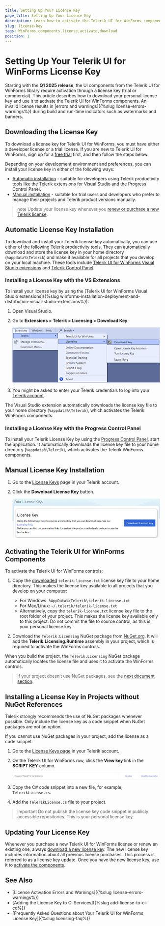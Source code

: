 ```yaml
---
title: Setting Up Your License Key
page_title: Setting Up Your License Key
description: Learn how to activate the Telerik UI for WinForms components by downloading and setting up your Telerik components license key.
slug: license-key
tags: WinForms,components,license,activate,download
position: 1
---
```


# Setting Up Your Telerik UI for WinForms License Key

Starting with the __Q1 2025 release__, the UI components from the Telerik UI for WinForms library require activation through a license key (trial or commercial). This article describes how to download your personal license key and use it to activate the Telerik UI for WinForms components. An invalid license results in [errors and warnings]({%slug license-errors-warnings%}) during build and run-time indicators such as watermarks and banners.

## Downloading the License Key

To download a license key for Telerik UI for WinForms, you must have either a developer license or a trial license. If you are new to Telerik UI for WinForms, sign up for a [free trial](https://www.telerik.com/try/ui-for-WinForms) first, and then follow the steps below.

Depending on your development environment and preferences, you can install your license key in either of the following ways: 

* [Automatic installation](#automatic-license-key-installation) - suitable for developers using Telerik productivity tools like the Telerik extensions for Visual Studio and the Progress Control Panel.
* [Manual installation](#manual-license-key-installation) - suitable for trial users and developers who prefer to manage their projects and Telerik product versions manually.

>note Update your license key whenever you [renew or purchase a new Telerik license](#updating-your-license-key).

## Automatic License Key Installation

To download and install your Telerik license key automatically, you can use either of the following Telerik productivity tools. They can automatically download and store the license key in your home directory (`%appdata%\Telerik`) and make it available for all projects that you develop on your local machine. 
These tools include [Telerik UI for WinForms Visual Studio extensions](#installing-a-license-key-with-the-vs-extensions) and [Telerik Control Panel](#installing-a-license-key-with-the-progress-control-panel)

### Installing a License Key with the VS Extensions

To install your license key by using the [Telerik UI for WinForms Visual Studio extensions]({%slug winforms-installation-deployment-and-distribution-visual-studio-extensions%}):

1. Open Visual Studio.
1. Go to **Extensions > Telerik > Licensing > Download Key**.

    ![Installing a License Key with the VS Extensions](./images/install-license-key-VS-extensions.png)
1. You might be asked to enter your Telerik credentials to log into your [Telerik account](https://www.telerik.com/account/).

The Visual Studio extension automatically downloads the license key file to your home directory (`%appdata%\Telerik`), which activates the Telerik WinForms components.


### Installing a License Key with the Progress Control Panel

To install your Telerik License Key by using the [Progress Control Panel](https://docs.telerik.com/controlpanel/introduction), start the application. It automatically downloads the license key file to your home directory (`%appdata%\Telerik`), which activates the Telerik WinForms components.

## Manual License Key Installation

1. Go to the [License Keys](https://www.telerik.com/account/your-licenses/license-keys) page in your Telerik account.

1. Click the **Download License Key** button.

    ![Download a Telerik UI for WinForms License Key](./images/download-license-key.png)


## Activating the Telerik UI for WinForms Components

To activate the Telerik UI for WinForms controls:

1. Copy the [downloaded](#downloading-the-license-key) `telerik-license.txt` license key file to your home directory. This makes the license key available to all projects that you develop on your computer:

    * For Windows: `%AppData%\Telerik\telerik-license.txt`
    * For Mac/Linux: `~/.telerik/telerik-license.txt`
    * Alternatively, copy the `telerik-license.txt` license key file to the root folder of your project. This makes the license key available only to this project. Do not commit the file to source control, as this is your personal license key.

1. Download the `Telerik.Licensing` NuGet package from [NuGet.org](https://www.nuget.org/). It will add the **Telerik.Licensing.Runtime** assembly in your project, which is required to activate the WinForms controls.

When you build the project, the `Telerik.Licensing` NuGet package automatically locates the license file and uses it to activate the WinForms controls.

> If your project doesn’t use NuGet packages, see the [next document section](#installing-a-license-key-in-projects-without-nuget-references).

## Installing a License Key in Projects without NuGet References

Telerik strongly recommends the use of NuGet packages whenever possible. Only include the license key as a code snippet when NuGet packages are not an option.

If you cannot use NuGet packages in your project, add the license as a code snippet:

1. Go to the [License Keys page](https://www.telerik.com/account/your-licenses/license-keys) in your Telerik account.

1. On the Telerik UI for WinForms row, click the **View key** link in the **SCRIPT KEY** column.

    ![Download a Telerik UI for WinForms Script Key](./images/download-script-key.png)

1. Copy the C# code snippet into a new file, for example, `TelerikLicense.cs`.

1. Add the `TelerikLicense.cs` file to your project.

>important Do not publish the license key code snippet in publicly accessible repositories. This is your personal license key.


## Updating Your License Key

Whenever you purchase a new Telerik UI for WinForms license or renew an existing one, always [download a new license key](#downloading-the-license-key). The new license key includes information about all previous license purchases. This process is referred to as a license key update. Once you have the new license key, use it to [activate the components](#activating-the-telerik-ui-for-net-winforms-components).

## See Also

* [License Activation Errors and Warnings]({%slug license-errors-warnings%})
* [Adding the License Key to CI Services]({%slug add-license-to-ci-cd%})
* [Frequently Asked Questions about Your Telerik UI for WinForms License Key]({%slug licensing-faq%})
